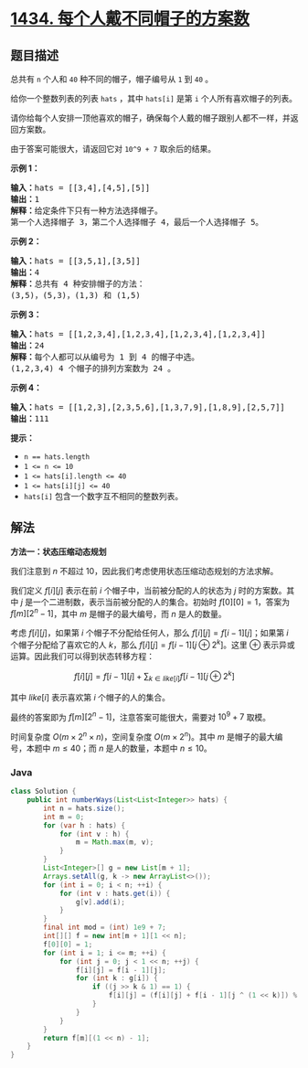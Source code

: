 # [1434. 每个人戴不同帽子的方案数](https://leetcode.cn/problems/number-of-ways-to-wear-different-hats-to-each-other)

## 题目描述

<p>总共有 <code>n</code>&nbsp;个人和 <code>40</code> 种不同的帽子，帽子编号从 <code>1</code> 到 <code>40</code> 。</p>

<p>给你一个整数列表的列表&nbsp;<code>hats</code>&nbsp;，其中&nbsp;<code>hats[i]</code>&nbsp;是第 <code>i</code>&nbsp;个人所有喜欢帽子的列表。</p>

<p>请你给每个人安排一顶他喜欢的帽子，确保每个人戴的帽子跟别人都不一样，并返回方案数。</p>

<p>由于答案可能很大，请返回它对&nbsp;<code>10^9 + 7</code>&nbsp;取余后的结果。</p>

<p><strong>示例 1：</strong></p>

<pre>
<strong>输入：</strong>hats = [[3,4],[4,5],[5]]
<strong>输出：</strong>1
<strong>解释：</strong>给定条件下只有一种方法选择帽子。
第一个人选择帽子 3，第二个人选择帽子 4，最后一个人选择帽子 5。</pre>

<p><strong>示例 2：</strong></p>

<pre>
<strong>输入：</strong>hats = [[3,5,1],[3,5]]
<strong>输出：</strong>4
<strong>解释：</strong>总共有 4 种安排帽子的方法：
(3,5)，(5,3)，(1,3) 和 (1,5)
</pre>

<p><strong>示例 3：</strong></p>

<pre>
<strong>输入：</strong>hats = [[1,2,3,4],[1,2,3,4],[1,2,3,4],[1,2,3,4]]
<strong>输出：</strong>24
<strong>解释：</strong>每个人都可以从编号为 1 到 4 的帽子中选。
(1,2,3,4) 4 个帽子的排列方案数为 24 。
</pre>

<p><strong>示例 4：</strong></p>

<pre>
<strong>输入：</strong>hats = [[1,2,3],[2,3,5,6],[1,3,7,9],[1,8,9],[2,5,7]]
<strong>输出：</strong>111
</pre>

<p><strong>提示：</strong></p>

<ul>
	<li><code>n == hats.length</code></li>
	<li><code>1 &lt;= n &lt;= 10</code></li>
	<li><code>1 &lt;= hats[i].length &lt;= 40</code></li>
	<li><code>1 &lt;= hats[i][j] &lt;= 40</code></li>
	<li><code>hats[i]</code>&nbsp;包含一个数字互不相同的整数列表。</li>
</ul>

## 解法

**方法一：状态压缩动态规划**

我们注意到 $n$ 不超过 $10$，因此我们考虑使用状态压缩动态规划的方法求解。

我们定义 $f[i][j]$ 表示在前 $i$ 个帽子中，当前被分配的人的状态为 $j$ 时的方案数。其中 $j$ 是一个二进制数，表示当前被分配的人的集合。初始时 $f[0][0]=1$，答案为 $f[m][2^n - 1]$，其中 $m$ 是帽子的最大编号，而 $n$ 是人的数量。

考虑 $f[i][j]$，如果第 $i$ 个帽子不分配给任何人，那么 $f[i][j]=f[i-1][j]$；如果第 $i$ 个帽子分配给了喜欢它的人 $k$，那么 $f[i][j]=f[i-1][j \oplus 2^k]$。这里 $\oplus$ 表示异或运算。因此我们可以得到状态转移方程：

$$
f[i][j]=f[i-1][j]+ \sum_{k \in like[i]} f[i-1][j \oplus 2^k]
$$

其中 $like[i]$ 表示喜欢第 $i$ 个帽子的人的集合。

最终的答案即为 $f[m][2^n - 1]$，注意答案可能很大，需要对 $10^9 + 7$ 取模。

时间复杂度 $O(m \times 2^n \times n)$，空间复杂度 $O(m \times 2^n)$。其中 $m$ 是帽子的最大编号，本题中 $m \leq 40$；而 $n$ 是人的数量，本题中 $n \leq 10$。

### **Java**

```java
class Solution {
    public int numberWays(List<List<Integer>> hats) {
        int n = hats.size();
        int m = 0;
        for (var h : hats) {
            for (int v : h) {
                m = Math.max(m, v);
            }
        }
        List<Integer>[] g = new List[m + 1];
        Arrays.setAll(g, k -> new ArrayList<>());
        for (int i = 0; i < n; ++i) {
            for (int v : hats.get(i)) {
                g[v].add(i);
            }
        }
        final int mod = (int) 1e9 + 7;
        int[][] f = new int[m + 1][1 << n];
        f[0][0] = 1;
        for (int i = 1; i <= m; ++i) {
            for (int j = 0; j < 1 << n; ++j) {
                f[i][j] = f[i - 1][j];
                for (int k : g[i]) {
                    if ((j >> k & 1) == 1) {
                        f[i][j] = (f[i][j] + f[i - 1][j ^ (1 << k)]) % mod;
                    }
                }
            }
        }
        return f[m][(1 << n) - 1];
    }
}
```
